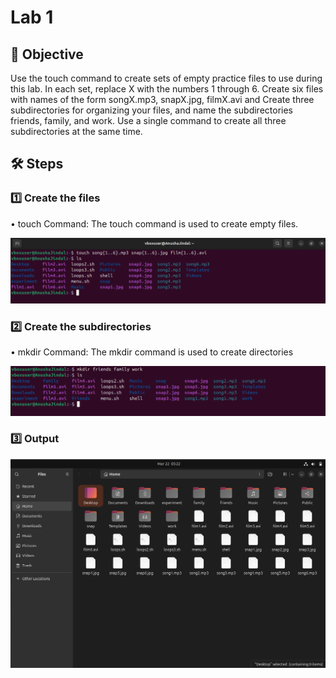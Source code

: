 # Lab 1

## 📌 Objective  
Use the touch command to create sets of empty practice files to use during this lab. In each set, replace X with the numbers 1 through 6. Create six files with names of the form songX.mp3, snapX.jpg, filmX.avi and Create three subdirectories for organizing your files, and name the subdirectories friends, family, and work. Use a single command to create all three subdirectories at the same time.

## 🛠️ Steps  

### 1️⃣ **Create the files**  
•	touch Command: The touch command is used to create empty files.

![image alt](lab1-1.png)

### 2️⃣ **Create the subdirectories**  
•	mkdir Command: The mkdir command is used to create directories 

![image alt](lab1-2.png)


### 3️⃣  **Output**
![image alt](Output.png)